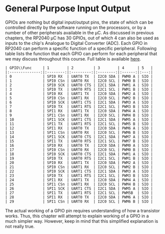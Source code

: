 # General Purpose Input Output
GPIOs are nothing but digital input/output pins, the state of which can be controlled directly by the software running on the processors, or by a number of other peripherals available in the &mu;C. As discussed in previous chapters, the RP2040 &mu;C has 30 GPIOs, out of which 4 can also be used as inputs to the chip's Analogue to Digital Converter (ADC). Each GPIO in RP2040 can perform a specific function of a specific peripheral. Following table lists the function that each GPIO can perform for each peripheral that we may discuss throughout this course. Full table is available [here](https://raspberrypi.github.io/pico-sdk-doxygen/group__hardware__gpio.html).
```{table}
| GPIO\\Func     | 1        | 2         | 3        | 4      | 5   |
|:--------------:|:--------:|:---------:|:--------:|:------:|:---:|
| 0              | SPI0 RX  | UART0 TX  | I2C0 SDA | PWM0 A | SIO |
| 1              | SPI0 CSn | UART0 RX  | I2C0 SCL | PWM0 B | SIO |
| 2              | SPI0 SCK | UART0 CTS | I2C1 SDA | PWM1 A | SIO |
| 3              | SPI0 TX  | UART0 RTS | I2C1 SCL | PWM1 B | SIO |
| 4              | SPI0 RX  | UART1 TX  | I2C0 SDA | PWM2 A | SIO |
| 5              | SPI0 CSn | UART1 RX  | I2C0 SCL | PWM2 B | SIO |
| 6              | SPI0 SCK | UART1 CTS | I2C1 SDA | PWM3 A | SIO |
| 7              | SPI0 TX  | UART1 RTS | I2C1 SCL | PWM3 B | SIO |
| 8              | SPI1 RX  | UART1 TX  | I2C0 SDA | PWM4 A | SIO |
| 9              | SPI1 CSn | UART1 RX  | I2C0 SCL | PWM4 B | SIO |
| 10             | SPI1 SCK | UART1 CTS | I2C1 SDA | PWM5 A | SIO |
| 11             | SPI1 TX  | UART1 RTS | I2C1 SCL | PWM5 B | SIO |
| 12             | SPI1 RX  | UART0 TX  | I2C0 SDA | PWM6 A | SIO |
| 13             | SPI1 CSn | UART0 RX  | I2C0 SCL | PWM6 B | SIO |
| 14             | SPI1 SCK | UART0 CTS | I2C1 SDA | PWM7 A | SIO |
| 15             | SPI1 TX  | UART0 RTS | I2C1 SCL | PWM7 B | SIO |
| 16             | SPI0 RX  | UART0 TX  | I2C0 SDA | PWM0 A | SIO |
| 17             | SPI0 CSn | UART0 RX  | I2C0 SCL | PWM0 B | SIO |
| 18             | SPI0 SCK | UART0 CTS | I2C1 SDA | PWM1 A | SIO |
| 19             | SPI0 TX  | UART0 RTS | I2C1 SCL | PWM1 B | SIO |
| 20             | SPI0 RX  | UART1 TX  | I2C0 SDA | PWM2 A | SIO |
| 21             | SPI0 CSn | UART1 RX  | I2C0 SCL | PWM2 B | SIO |
| 22             | SPI0 SCK | UART1 CTS | I2C1 SDA | PWM3 A | SIO |
| 23             | SPI0 TX  | UART1 RTS | I2C1 SCL | PWM3 B | SIO |
| 24             | SPI1 RX  | UART1 TX  | I2C0 SDA | PWM4 A | SIO |
| 25             | SPI1 CSn | UART1 RX  | I2C0 SCL | PWM4 B | SIO |
| 26             | SPI1 SCK | UART1 CTS | I2C1 SDA | PWM5 A | SIO |
| 27             | SPI1 TX  | UART1 RTS | I2C1 SCL | PWM5B  | SIO |
| 28             | SPI1 RX  | UART0 TX  | I2C0 SDA | PWM6 A | SIO |
| 29             | SPI1 CSn | UART0 RX  | I2C0 SCL | PWM6 B | SIO |
```
The actual working of a GPIO pin requires understanding of how a transistor works. Thus, this chapter will attempt to explain working of a GPIO in a much simpler way. However, keep in mind that this simplified explanation is not really true.
```{tableofcontents}
```